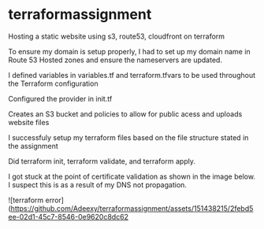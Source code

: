 # terraformassignment
Hosting a static website using s3, route53, cloudfront on terraform

To ensure my domain is setup  properly, I had to set up my domain name in Route 53 Hosted zones and ensure the nameservers are updated. 

I defined variables in variables.tf and terraform.tfvars to be used throughout the Terraform configuration

Configured the provider in init.tf

Creates an S3 bucket and policies to allow for public acess and uploads website files


I successfuly setup my terraform files based on the file structure stated in the assignment

Did terraform init, terraform validate, and terraform apply.

I got stuck at the point of certificate validation as shown in the image below. I suspect this is as a result of my DNS not propagation.

![terraform error](https://github.com/Adeexy/terraformassignment/assets/151438215/2febd5ee-02d1-45c7-8546-0e9620c8dc62

